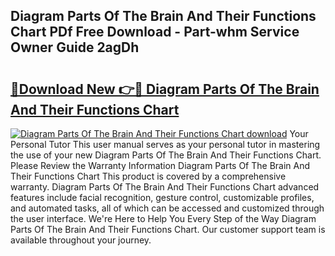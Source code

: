 ## Diagram Parts Of The Brain And Their Functions Chart PDf Free Download - Part-whm Service Owner Guide 2agDh

# <h2><a href="http://dft1bcr.blite.top/?on=Diagram+Parts+Of+The+Brain+And+Their+Functions+Chart">🔗Download New 👉🔴 Diagram Parts Of The Brain And Their Functions Chart</a></h2>

[![Diagram Parts Of The Brain And Their Functions Chart download](https://i.imgur.com/lujVjoI.png)](http://dft1bcr.blite.top/?on=Diagram+Parts+Of+The+Brain+And+Their+Functions+Chart)
Your Personal Tutor This user manual serves as your personal tutor in mastering the use of your new Diagram Parts Of The Brain And Their Functions Chart. Please Review the Warranty Information Diagram Parts Of The Brain And Their Functions Chart This product is covered by a comprehensive warranty. Diagram Parts Of The Brain And Their Functions Chart advanced features include facial recognition, gesture control, customizable profiles, and automated tasks, all of which can be accessed and customized through the user interface. We're Here to Help You Every Step of the Way Diagram Parts Of The Brain And Their Functions Chart. Our customer support team is available throughout your journey.
